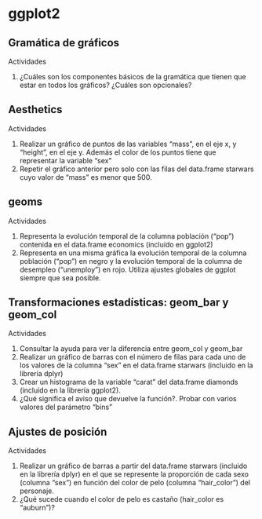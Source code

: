 # ggplot2

## Gramática de gráficos

Actividades

1. ¿Cuáles son los componentes básicos de la gramática que tienen que estar en todos los gráficos? ¿Cuáles son opcionales?

## Aesthetics

Actividades

1. Realizar un gráfico de puntos de las variables “mass”, en el eje x, y “height”, en el eje y. Además el color de los puntos tiene que representar la variable “sex”
2. Repetir el gráfico anterior pero solo con las filas del data.frame starwars cuyo valor de “mass” es menor que 500.

## geoms

Actividades

1. Representa la evolución temporal de la columna población (“pop”) contenida en el data.frame economics (incluído en ggplot2)
2. Representa en una misma gráfica la evolución temporal de la columna población (“pop”) en negro y la evolución temporal de la columna de desempleo (“unemploy”) en rojo. Utiliza ajustes globales de ggplot siempre que sea posible.

## Transformaciones estadísticas: geom_bar y geom_col

Actividades

1. Consultar la ayuda para ver la diferencia entre geom_col y geom_bar
2. Realizar un gráfico de barras con el número de filas para cada uno de los valores de la columna “sex” en el data.frame starwars (incluido en la librería dplyr)
3. Crear un histograma de la variable “carat” del data.frame diamonds (incluído en la librería ggplot2).
4. ¿Qué significa el aviso que devuelve la función?. Probar con varios valores del parámetro “bins”

## Ajustes de posición

Actividades

1. Realizar un gráfico de barras a partir del data.frame starwars (incluido en la librería dplyr) en el que se represente la proporción de cada sexo (columna “sex”) en función del color de pelo (columna “hair_color”) del personaje.
2. ¿Qué sucede cuando el color de pelo es castaño (hair_color es “auburn”)?
